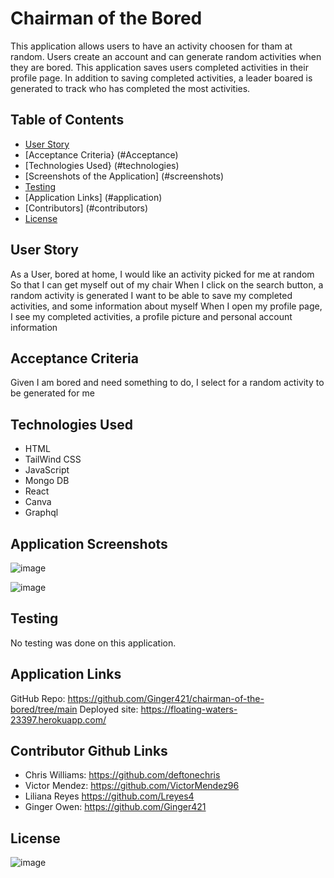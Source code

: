 # Chairman of the Bored

This application allows users to have an activity choosen for tham at random. Users create an account and can generate random activities when they are bored. This application saves users completed activities in their profile page. In addition to saving completed activities, a leader boared is generated to track who has completed the most activities.

## Table of Contents
* [User Story](#user)
* [Acceptance Criteria} (#Acceptance)
* [Technologies Used} (#technologies)
* [Screenshots of the Application] (#screenshots)
* [Testing](#testing)
* [Application Links] (#application)
* [Contributors] (#contributors)
* [License](#)

## User Story
As a User, bored at home, I would like an activity picked for me at random
So that I can get myself out of my chair
When I click on the search button, a random activity is generated
I want to be able to save my completed activities, and some information about myself
When I open my profile page, I see my completed activities, a profile picture and personal account information

## Acceptance Criteria
Given I am bored and need something to do,
I select for a random activity to be generated for me

## Technologies Used
- HTML
- TailWind CSS
- JavaScript
- Mongo DB
- React
- Canva
- Graphql

## Application Screenshots
![image](https://user-images.githubusercontent.com/101539821/194795484-2bc08084-5537-4e78-ae59-f3933b0b8db9.png)

![image](https://user-images.githubusercontent.com/101539821/195414892-b2d2f0c2-f52b-44f6-b511-97bc84856cf2.png)

## Testing
No testing was done on this application.

## Application Links
GitHub Repo: https://github.com/Ginger421/chairman-of-the-bored/tree/main
Deployed site: https://floating-waters-23397.herokuapp.com/

## Contributor Github Links
- Chris Williams: https://github.com/deftonechris
- Victor Mendez: https://github.com/VictorMendez96
- Liliana Reyes https://github.com/Lreyes4
- Ginger Owen: https://github.com/Ginger421

## License
![image](https://user-images.githubusercontent.com/101539821/195421059-805de698-7c7b-4c08-9cad-a43288852310.png)

